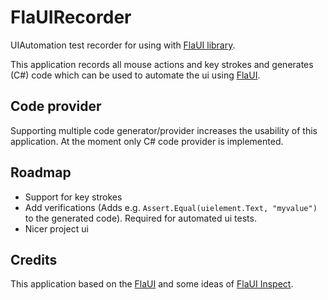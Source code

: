 # FlaUIRecorder
UIAutomation test recorder for using with [FlaUI library](https://github.com/Roemer/FlaUI).

This application records all mouse actions and key strokes and generates (C#) code which can be used to automate the ui using [FlaUI](https://github.com/Roemer/FlaUI).

## Code provider
Supporting multiple code generator/provider increases the usability of this application. At the moment only C# code provider is implemented.

## Roadmap
* Support for key strokes
* Add verifications (Adds e.g. `Assert.Equal(uielement.Text, "myvalue")` to the generated code). Required for automated ui tests.
* Nicer project ui

## Credits
This application based on the [FlaUI](https://github.com/Roemer/FlaUI) and some ideas of [FlaUI Inspect](https://github.com/FlauTech/FlaUInspect).
